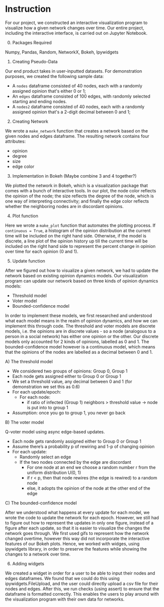 # Instruction 

For our project, we constructed an interactive visualization program to visualize how a given network changes over time. Our entire project, including the interactive interface, is carried out on Jupyter Notebook. 

0. Packages Required

Numpy, Pandas, Random, NetworkX, Bokeh, Ipywidgets

1. Creating Pseudo-Data 

Our end product takes in user-inputted datasets. For demonstration purposes, we created the following sample data: 
- A `nodes` dataframe consisted of 40 nodes, each with a randomly assigned opinion that's either 0 or 1;  
- An `edges` dataframe consisted of 100 edges, with randomly selected starting and ending nodes.
- A `nodes2` dataframe consisted of 40 nodes, each with a randomly assigned opinion that's a 2-digit decimal between 0 and 1;  

2. Creating Network

We wrote a `make_network` function that creates a network based on the given nodes and edges dataframe. The resulting network contains four attributes:
- opinion 
- degree 
- size 
- edge color

3. Implementation in Bokeh (Maybe combine 3 and 4 together?)

We plotted the network in Bokeh, which is a visualization package that comes with a bunch of interactive tools. In our plot, the node color reflects the opinion of the node; the size reflects the degree of the node, which is one way of interpreting connectivity; and finally the edge color reflects whether the neighboring nodes are in discordant opinions. 

4. Plot function 

Here we wrote a `make_plot` function that automates the plotting process. If `continuous = True`, a histogram of the opinion distribution at the current time will be included on the right hand side. Otherwise, if the model is discrete, a line plot of the opinion history up till the current time will be included on the right hand side to represent the percent change in opinion over time for each opinion (0 and 1).

5. Update function 

After we figured out how to visualize a given network, we had to update the network based on existing opinion dynamics models. Our visualization program can update our network based on three kinds of opinion dynamics models:
- Threshold model
- Voter model
- Bounded-confidence model

In order to implement these models, we first researched and understood what each model means in the realm of opinion dynamics, and how we can implement this through code. The threshold and voter models are discrete models, i.e. the opinions are in discrete values - so a node (analogous to a person in a social network) has either one opinion or the other. Our discrete models only accounted for 2 kinds of opinions, labelled as 0 and 1. The bounded-confidence model however is a continuous model, which means that the opinions of the nodes are labelled as a decimal between 0 and 1.

A) The threshold model
- We considered two groups of opinions: Group 0, Group 1
- Each node gets assigned either to Group 0 or Group 1
- We set a threshold value, any decimal between 0 and 1 (for demonstration we set this as 0.6)
- For each update/epoch:
    - For each node:
        - if ratio of infected (Group 1) neighbors > threshold value
            -> node is put into to group 1 
- Assumption: once you go to group 1, you never go back

B) The voter model

Q-voter model using async edge-based updates.

- Each node gets randomly assigned either to Group 0 or Group 1
- Assume there’s a probability p of rewiring and 1-p of changing opinion
- For each update:
    - Randomly select an edge
    - If the two nodes connected by the edge are discordant
        - For one node at an end we choose a random number r from the uniform distribution U(0, 1)
        - if r < p, then that node rewires (the edge is rewired) to a random node
        - else, it adopts the opinion of the node at the other end of the edge

C) The bounded-confidence model




After we understood what happens at every update for each model, we wrote the code to update the network for each epoch. However, we still had to figure out how to represent the updates in only one figure, instead of a figure after each update, so that it is easier to visualize the changes the network goes through. We first used gifs to represent how the network changed overtime, however this way did not incorporate the interactive features of our Bokeh plots. Hence, we worked with widges, using ipywidgets library, in order to preserve the features while showing the changes to a network over time.

6. Adding widgets 

We created a widget in order for a user to be able to input their nodes and edges dataframes. We found that we could do this using ipywidgets.FileUpload, and the user could directly upload a csv file for their nodes and edges. After this, we run checks (using assert) to ensure that the dataframe is formatted correctly. This enables the users to play around with the visualization program with their own data for networks.